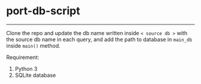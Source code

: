 # port-db-script
----

Clone the repo and update the db name written inside `< source db >` with the source db name in each query, and add the path to database in `main_db` inside `main()` method.

Requirement:
1. Python 3
2. SQLite database